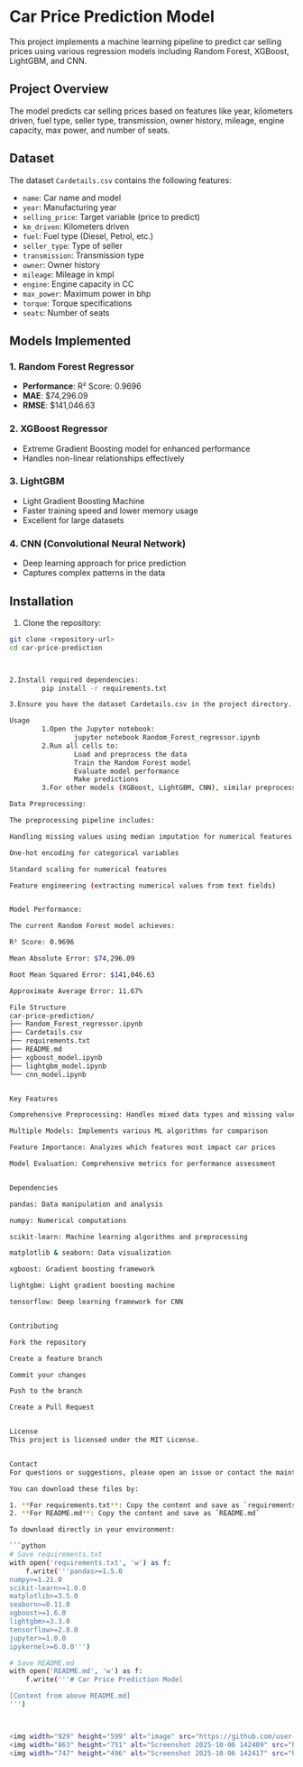 # Car Price Prediction Model

This project implements a machine learning pipeline to predict car selling prices using various regression models including Random Forest, XGBoost, LightGBM, and CNN.

## Project Overview

The model predicts car selling prices based on features like year, kilometers driven, fuel type, seller type, transmission, owner history, mileage, engine capacity, max power, and number of seats.

## Dataset

The dataset `Cardetails.csv` contains the following features:
- `name`: Car name and model
- `year`: Manufacturing year
- `selling_price`: Target variable (price to predict)
- `km_driven`: Kilometers driven
- `fuel`: Fuel type (Diesel, Petrol, etc.)
- `seller_type`: Type of seller
- `transmission`: Transmission type
- `owner`: Owner history
- `mileage`: Mileage in kmpl
- `engine`: Engine capacity in CC
- `max_power`: Maximum power in bhp
- `torque`: Torque specifications
- `seats`: Number of seats

## Models Implemented

### 1. Random Forest Regressor
- **Performance**: R² Score: 0.9696
- **MAE**: $74,296.09
- **RMSE**: $141,046.63

### 2. XGBoost Regressor
- Extreme Gradient Boosting model for enhanced performance
- Handles non-linear relationships effectively

### 3. LightGBM
- Light Gradient Boosting Machine
- Faster training speed and lower memory usage
- Excellent for large datasets

### 4. CNN (Convolutional Neural Network)
- Deep learning approach for price prediction
- Captures complex patterns in the data

## Installation

1. Clone the repository:
```bash
git clone <repository-url>
cd car-price-prediction



2.Install required dependencies:
        pip install -r requirements.txt

3.Ensure you have the dataset Cardetails.csv in the project directory.

Usage
        1.Open the Jupyter notebook:
                jupyter notebook Random_Forest_regressor.ipynb
        2.Run all cells to:
                Load and preprocess the data
                Train the Random Forest model
                Evaluate model performance
                Make predictions
        3.For other models (XGBoost, LightGBM, CNN), similar preprocessing and training pipelines are implemented in separate notebooks.

Data Preprocessing:

The preprocessing pipeline includes:

Handling missing values using median imputation for numerical features

One-hot encoding for categorical variables

Standard scaling for numerical features

Feature engineering (extracting numerical values from text fields)


Model Performance:

The current Random Forest model achieves:

R² Score: 0.9696

Mean Absolute Error: $74,296.09

Root Mean Squared Error: $141,046.63

Approximate Average Error: 11.67%

File Structure
car-price-prediction/
├── Random_Forest_regressor.ipynb
├── Cardetails.csv
├── requirements.txt
├── README.md
├── xgboost_model.ipynb
├── lightgbm_model.ipynb
└── cnn_model.ipynb


Key Features

Comprehensive Preprocessing: Handles mixed data types and missing values

Multiple Models: Implements various ML algorithms for comparison

Feature Importance: Analyzes which features most impact car prices

Model Evaluation: Comprehensive metrics for performance assessment


Dependencies

pandas: Data manipulation and analysis

numpy: Numerical computations

scikit-learn: Machine learning algorithms and preprocessing

matplotlib & seaborn: Data visualization

xgboost: Gradient boosting framework

lightgbm: Light gradient boosting machine

tensorflow: Deep learning framework for CNN


Contributing

Fork the repository

Create a feature branch

Commit your changes

Push to the branch

Create a Pull Request


License
This project is licensed under the MIT License.


Contact
For questions or suggestions, please open an issue or contact the maintainers.

You can download these files by:

1. **For requirements.txt**: Copy the content and save as `requirements.txt`
2. **For README.md**: Copy the content and save as `README.md`

To download directly in your environment:

```python
# Save requirements.txt
with open('requirements.txt', 'w') as f:
    f.write('''pandas>=1.5.0
numpy>=1.21.0
scikit-learn>=1.0.0
matplotlib>=3.5.0
seaborn>=0.11.0
xgboost>=1.6.0
lightgbm>=3.3.0
tensorflow>=2.8.0
jupyter>=1.0.0
ipykernel>=6.0.0''')

# Save README.md
with open('README.md', 'w') as f:
    f.write('''# Car Price Prediction Model

[Content from above README.md]
''')



<img width="929" height="599" alt="image" src="https://github.com/user-attachments/assets/e3ae3808-a1f5-4f9a-af80-94cc5ea090e6" />
<img width="863" height="751" alt="Screenshot 2025-10-06 142409" src="https://github.com/user-attachments/assets/1c8fc0d0-0875-4dea-b345-a5b837b015eb" />
<img width="747" height="496" alt="Screenshot 2025-10-06 142417" src="https://github.com/user-attachments/assets/13397565-025b-4d93-a15f-7183275e2e63" />


